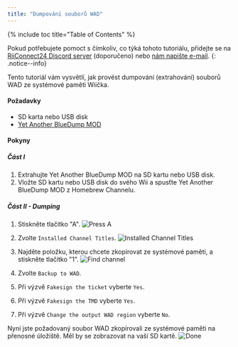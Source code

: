 ```yaml
---
title: "Dumpování souborů WAD"
---
```


{% include toc title="Table of Contents" %}

Pokud potřebujete pomoct s čímkoliv, co týká tohoto tutoriálu, přidejte se na [RiiConnect24 Discord server](https://discord.gg/rc24) (doporučeno) nebo [nám napište e-mail](mailto:support@riiconnect24.net).
{: .notice--info}

Tento tutoriál vám vysvětlí, jak provést dumpování (extrahování) souborů WAD ze systémové paměti Wiička.

#### Požadavky
* SD karta nebo USB disk
* [Yet Another BlueDump MOD](https://hbb1.oscwii.org/hbb/Yet-Another-BlueDump-Mod/Yet-Another-BlueDump-Mod.zip)

#### Pokyny
##### Část I

1. Extrahujte Yet Another BlueDump MOD na SD kartu nebo USB disk.
2. Vložte SD kartu nebo USB disk do svého Wii a spusťte Yet Another BlueDump MOD z Homebrew Channelu.

##### Část II - Dumping
1. Stiskněte tlačítko "A". ![Press A](/images/DumpWADS/2.png)

2. Zvolte `Installed Channel Titles`. ![Installed Channel Titles](/images/DumpWADS/3.png)

3. Najděte položku, kterou chcete zkopírovat ze systémové paměti, a stiskněte tlačítko "1". ![Find channel](/images/DumpWADS/4.png)

4. Zvolte `Backup to WAD`.
5. Při výzvě `Fakesign the ticket` vyberte `Yes`.
6. Při výzvě `Fakesign the TMD` vyberte `Yes`.
7. Při výzvě `Change the output WAD region` vyberte `No`.

Nyní jste požadovaný soubor WAD zkopírovali ze systémové paměti na přenosné úložiště. Měl by se zobrazovat na vaší SD kartě. ![Done](/images/DumpWADS/5.png)
